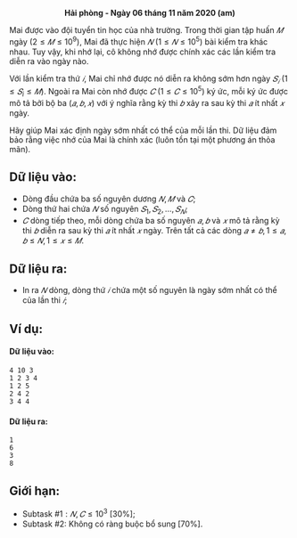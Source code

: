 **<center>Hải phòng - Ngày 06 tháng 11 năm 2020 (am)</center>**

Mai được vào đội tuyển tin học của nhà trường. Trong thời gian tập huấn $𝑀$ ngày $(2 ≤ 𝑀 ≤10^9)$, Mai đã thực hiện $𝑁\ (1 ≤ 𝑁 ≤ 10^5)$ bài kiểm tra khác nhau. Tuy vậy, khi nhớ lại, cô không nhớ được chính xác các lần kiểm tra diễn ra vào ngày nào.

Với lần kiểm tra thứ $𝑖$, Mai chỉ nhớ được nó diễn ra không sớm hơn ngày $𝑆_𝑖\ (1 ≤ 𝑆_i ≤ 𝑀)$. Ngoài ra Mai còn nhớ được $𝐶\ (1 ≤ 𝐶 ≤ 10^5)$ ký ức, mỗi ký ức được mô tả bởi bộ ba $(𝑎, 𝑏, 𝑥)$ với ý nghĩa rằng kỳ thi $𝑏$ xảy ra sau kỳ thi $𝑎$ ít nhất $𝑥$ ngày.

Hãy giúp Mai xác định ngày sớm nhất có thể của mỗi lần thi. Dữ liệu đảm bảo rằng việc nhớ của Mai là chính xác (luôn tồn tại một phương án thỏa mãn).

## Dữ liệu vào:
- Dòng đầu chứa ba số nguyên dương $𝑁, 𝑀$ và $𝐶$;
- Dòng thứ hai chứa $𝑁$ số nguyên $𝑆_1, 𝑆_2, … , 𝑆_𝑁$;
- $𝐶$ dòng tiếp theo, mỗi dòng chứa ba số nguyên $𝑎, 𝑏$ và $𝑥$ mô tả rằng kỳ thi $𝑏$ diễn ra sau kỳ thi $𝑎$ ít nhất $𝑥$ ngày. Trên tất cả các dòng $𝑎 ≠ 𝑏, 1 ≤ 𝑎, 𝑏 ≤ 𝑁 , 1 ≤ 𝑥 ≤ 𝑀$.

## Dữ liệu ra:
- In ra $𝑁$ dòng, dòng thứ $𝑖$ chứa một số nguyên là ngày sớm nhất có thể của lần thi $𝑖$;

## Ví dụ:
#### Dữ liệu vào:
```
4 10 3
1 2 3 4
1 2 5
2 4 2
3 4 4
```

#### Dữ liệu ra:
```
1
6
3
8
```

## Giới hạn:
- Subtask $\#1: 𝑁, 𝐶 ≤ 10^3\ [30\%]$;
- Subtask $\#2:$ Không có ràng buộc bổ sung $[70\%]$.
